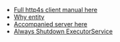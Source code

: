 - [Full http4s client manual here](https://http4s.org/v0.21/client/)
- [Why entity](https://http4s.org/v0.21/entity/)
- [Accompanied server here](../../../../../typelevel/src/main/scala/httpfs0)
- [Always Shutdown ExecutorService](https://stackoverflow.com/questions/16122987/reason-for-calling-shutdown-on-executorservice)

